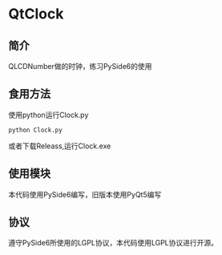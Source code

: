 # QtClock
## 简介

QLCDNumber做的时钟，练习PySide6的使用

## 食用方法

使用python运行Clock.py

~~~shell	
python Clock.py
~~~

或者下载Releass,运行Clock.exe

## 使用模块

本代码使用PySide6编写，旧版本使用PyQt5编写

## 协议

遵守PySide6所使用的LGPL协议，本代码使用LGPL协议进行开源。

